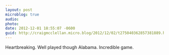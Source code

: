 ```yaml
---
layout: post
microblog: true
audio: 
photo: 
date: 2012-12-01 18:55:07 -0600
guid: http://craigmcclellan.micro.blog/2012/12/02/t275040362857381889.html
---
```

Heartbreaking. Well played though Alabama. Incredible game.
